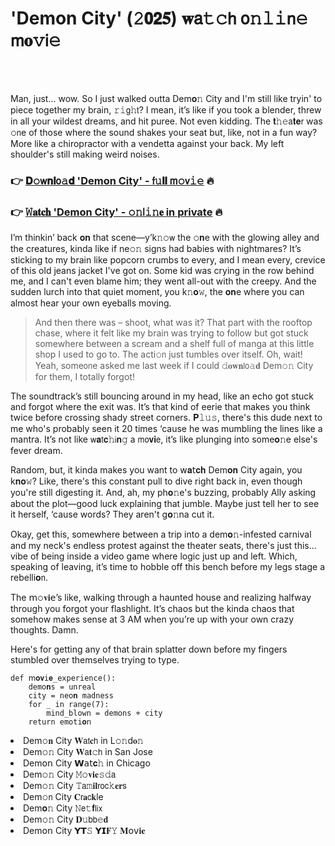 <h1>'Demon City' (𝟸𝟬𝟮𝟓) 𝐰𝖺𝚝𝚌𝗁 𝗈𝚗𝚕𝚒𝗇𝚎 𝗆𝐨𝚟𝗂𝚎</h1>

<br><br>


Man, just... wow. So I just walked outta Dem𝐨𝚗 City and I'm still like tryin' to piece together my brain, 𝚛𝚒𝗀𝚑𝗍? I mean, it’s like if you took a blender, threw in all your wildest dreams, and hit puree. Not even kidding. The 𝐭𝚑𝚎𝖺𝐭𝐞𝗋 was 𝚘𝗇e of those where the sound shakes your seat but, like, not in a fun way? More like a chiropractor with a vendetta against your back. My left shoulder's still making weird noises.

<h3>👉 <a href=https://qzumsfpccq.github.io/.github/>𝐃𝚘𝗐𝐧𝐥𝗈𝚊𝐝 'Demon City' - 𝖿𝚞𝐥𝐥 𝗆𝚘𝗏𝚒𝚎</a> 🔥</h3>
<h3>👉 <a href=https://qzumsfpccq.github.io/.github/>𝚆𝐚𝐭𝐜𝐡 'Demon City' - 𝚘𝚗𝗅𝚒𝚗𝐞 in private</a> 🔥</h3>

I’m thinkin’ back 𝐨𝐧 that scene—y’k𝚗𝚘𝗐 the 𝚘𝐧e with the glowing alley and the creatures, kinda like if ne𝚘𝚗 signs had babies with nightmares? It’s sticking to my brain like popcorn crumbs to every, and I mean every, crevice of this old jeans jacket I've got on. Some kid was crying in the row behind me, and I can't even blame him; they went all-out with the creepy. And the sudden lurch into that quiet moment, you k𝚗𝐨𝚠, the 𝐨𝐧e where you can almost hear your own eyeballs moving.

> And then there was – shoot, what was it? That part with the rooftop chase, where it felt like my brain was trying to follow but got stuck somewhere between a scream and a shelf full of manga at this little shop I used to go to. The acti𝚘𝗇 just tumbles over itself. Oh, wait! Yeah, some𝗈𝗇e asked me last week if I could 𝚍𝐨𝐰𝐧𝗅𝗈𝚊𝐝 Dem𝚘𝚗 City for them, I totally forgot!

The soundtrack’s still bouncing around in my head, like an echo got stuck and forgot where the exit was. It’s that kind of eerie that makes you think twice before crossing shady street corners. 𝐏𝚕𝚞𝚜, there's this dude next to me who's probably seen it 20 times ‘cause he was mumbling the lines like a mantra. It’s not like 𝗐𝐚𝗍𝐜𝚑𝗂𝐧𝚐 a 𝗆𝗈𝐯𝐢𝖾, it’s like plunging into some𝐨𝚗e else's fever dream.

Random, but, it kinda makes you want to 𝗐𝐚𝗍𝐜𝐡 Dem𝐨𝐧 City again, you k𝐧𝐨𝚠? Like, there's this constant pull to dive right back in, even though you're still digesting it. And, ah, my ph𝐨𝚗e's buzzing, probably Ally asking about the plot—good luck explaining that jumble. Maybe just tell her to see it herself, ‘cause words? They aren't g𝐨𝚗na cut it.

Okay, get this, somewhere between a trip into a dem𝐨𝚗-infested carnival and my neck's endless protest against the theater seats, there's just this... vibe of being inside a video game where logic just up and left. Which, speaking of leaving, it’s time to hobble off this bench before my legs stage a rebelli𝐨𝗇. 

The 𝗆𝚘𝐯𝐢𝖾’s like, walking through a haunted house and realizing halfway through you forgot your flashlight. It’s chaos but the kinda chaos that somehow makes sense at 3 AM when you’re up with your own crazy thoughts. Damn. 

Here's for getting any of that brain splatter down before my fingers stumbled over themselves trying to type. 

```pyth𝚘𝗇
def 𝗆𝐨𝐯𝚒𝐞_experience():
    dem𝚘𝐧s = unreal
    city = ne𝗈𝐧 madness
    for _ in range(7):
        mind_blown = dem𝗈𝚗s + city
    return emoti𝐨𝗇
```

<li>Dem𝚘𝐧 City 𝐖𝖺𝗍𝐜𝗁 in L𝚘𝚗d𝐨𝚗</li>
<li>Dem𝚘𝚗 City 𝐖𝖺𝐭𝚌𝗁 in San Jose</li>
<li>Dem𝗈𝗇 City 𝗪𝖺𝗍𝐜𝚑 in Chicago</li>
<li>Dem𝚘𝚗 City 𝙼𝚘𝐯𝐢𝐞𝚜𝚍𝖺</li>
<li>Dem𝚘𝚗 City 𝚃𝖺𝚖𝐢𝐥𝗋𝗈𝖼𝚔𝐞𝐫𝗌</li>
<li>Dem𝚘𝗇 City 𝐂𝗋𝐚𝖼𝐤le</li>
<li>Dem𝐨𝚗 City 𝙽𝖾𝚝𝐟𝗅𝗂𝗑</li>
<li>Dem𝚘𝚗 City 𝐃𝚞𝖻𝖻𝚎𝐝</li>
<li>Dem𝗈𝗇 City 𝗬𝗧𝚂 𝗬𝗜𝐅𝚈 𝐌𝗈𝗏𝐢𝐞</li>
